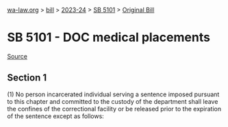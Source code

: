 [wa-law.org](/) > [bill](/bill/) > [2023-24](/bill/2023-24/) > [SB 5101](/bill/2023-24/sb/5101/) > [Original Bill](/bill/2023-24/sb/5101/1/)

# SB 5101 - DOC medical placements

[Source](http://lawfilesext.leg.wa.gov/biennium/2023-24/Pdf/Bills/Senate%20Bills/5101.pdf)

## Section 1
(1) No person incarcerated individual serving a sentence imposed pursuant to this chapter and committed to the custody of the department shall leave the confines of the correctional facility or be released prior to the expiration of the sentence except as follows:
